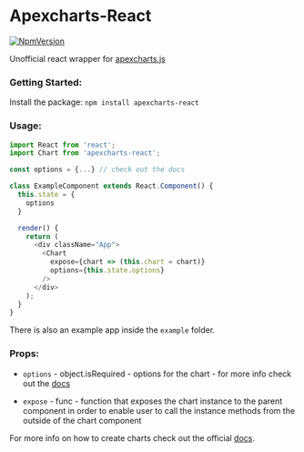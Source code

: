 # Apexcharts-React

[![NpmVersion](https://img.shields.io/badge/npm-1.0.0-blue.svg)](https://www.npmjs.com/package/apexcharts-react)

Unofficial react wrapper for [apexcharts.js](https://apexcharts.com/)

### Getting Started:

Install the package:
`npm install apexcharts-react`

### Usage:

```js
import React from 'react';
import Chart from 'apexcharts-react';

const options = {...} // check out the docs

class ExampleComponent extends React.Component() {
  this.state = {
    options
  }

  render() {
    return (
      <div className="App">
        <Chart
          expose={chart => (this.chart = chart)}
          options={this.state.options}
        />
      </div>
    );
  }
}
```

There is also an example app inside the `example` folder.

### Props:

- `options` - object.isRequired - options for the chart - for more info check out the [docs](https://apexcharts.com/)

- `expose` - func - function that exposes the chart instance to the parent component in order to enable user to call the instance methods from the outside of the chart component

For more info on how to create charts check out the official [docs](https://apexcharts.com/).
